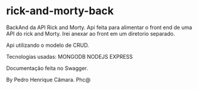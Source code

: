 # rick-and-morty-back

BackAnd da API Rick and Morty. Api feita para alimentar o front end de uma API do rick and Morty. Irei anexar ao front em um diretorio separado.

Api utilizando o modelo de CRUD.

Tecnologias usadas:
MONGODB
NODEJS
EXPRESS

Documentação feita no Swagger.


By Pedro Henrique Câmara. Phc@
